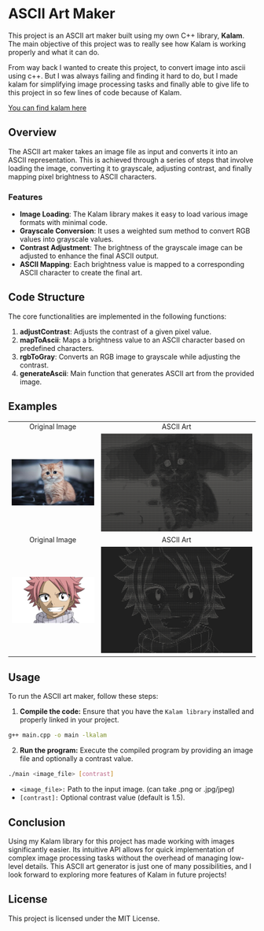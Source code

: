 # ASCII Art Maker

This project is an ASCII art maker built using my own C++ library, **Kalam**.
The main objective of this project was to really see how Kalam is working properly and what it can do.

From way back I wanted to create this project, to convert image into ascii using c++.
But I was always failing and finding it hard to do, but I made kalam for simplifying image processing tasks and
finally able to give life to this project in so few lines of code because of Kalam.

[You can find kalam here](https://github.com/aliqyan-21/kalam)

## Overview

The ASCII art maker takes an image file as input and converts it into an ASCII representation. This is achieved through a series of steps that involve loading the image, converting it to grayscale, adjusting contrast, and finally mapping pixel brightness to ASCII characters.

### Features

- **Image Loading**: The Kalam library makes it easy to load various image formats with minimal code.
- **Grayscale Conversion**: It uses a weighted sum method to convert RGB values into grayscale values.
- **Contrast Adjustment**: The brightness of the grayscale image can be adjusted to enhance the final ASCII output.
- **ASCII Mapping**: Each brightness value is mapped to a corresponding ASCII character to create the final art.

## Code Structure

The core functionalities are implemented in the following functions:

1. **adjustContrast**: Adjusts the contrast of a given pixel value.
2. **mapToAscii**: Maps a brightness value to an ASCII character based on predefined characters.
3. **rgbToGray**: Converts an RGB image to grayscale while adjusting the contrast.
4. **generateAscii**: Main function that generates ASCII art from the provided image.

## Examples

<table>
  <tr>
    <td align="center">Original Image</td>
    <td align="center">ASCII Art</td>
  </tr>
  <tr>
    <td>
      <img src="examples/cat.jpg" alt="Original Image"/>
    </td>
    <td>
      <img src="examples/catA.png" alt="ASCII Art" , style="white-space: pre; font-family: monospace;"/>
    </td>
  </tr>

  <tr>
    <td align="center">Original Image</td>
    <td align="center">ASCII Art</td>
  </tr>
  <tr>
    <td>
      <img src="examples/natsu.jpg" alt="Original Image"/>
    </td>
    <td>
      <img src="examples/natsuA.png" alt="ASCII Art" , style="white-space: pre; font-family: monospace;"/>
    </td>
  </tr>
</table>

## Usage

To run the ASCII art maker, follow these steps:

1. **Compile the code:** Ensure that you have the `Kalam library` installed and properly linked in your project.

```bash
g++ main.cpp -o main -lkalam
```

2. **Run the program:** Execute the compiled program by providing an image file and optionally a contrast value.

```bash
./main <image_file> [contrast]
```

- `<image_file>:` Path to the input image. (can take .png or .jpg/jpeg)
- `[contrast]:` Optional contrast value (default is 1.5).

## Conclusion

Using my Kalam library for this project has made working with images significantly easier. Its intuitive API allows for quick implementation of complex image processing tasks without the overhead of managing low-level details. This ASCII art generator is just one of many possibilities, and I look forward to exploring more features of Kalam in future projects!

## License

This project is licensed under the MIT License.
